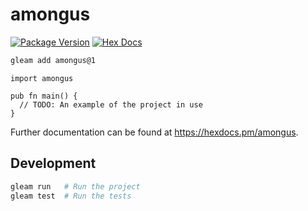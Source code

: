 # amongus

[![Package Version](https://img.shields.io/hexpm/v/amongus)](https://hex.pm/packages/amongus)
[![Hex Docs](https://img.shields.io/badge/hex-docs-ffaff3)](https://hexdocs.pm/amongus/)

```sh
gleam add amongus@1
```
```gleam
import amongus

pub fn main() {
  // TODO: An example of the project in use
}
```

Further documentation can be found at <https://hexdocs.pm/amongus>.

## Development

```sh
gleam run   # Run the project
gleam test  # Run the tests
```
